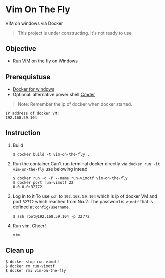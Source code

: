 # Vim On The Fly

VIM on windows via Docker

> This project is under constructing. It's not ready to use

## Objective
- Run [VIM](https://github.com/vim/vim) on the fly on Windows

## Prerequistuse
- [Docker for windows](http://docs.docker.com/windows/step_one/)
- Optional: alternative power shell [Cmder](https://github.com/bliker/cmder)

> Note: Remember the ip of docker when docker started.
```
IP address of docker VM:
192.168.59.104
```

## Instruction
1. Build

    ```
    $ docker build -t vim-on-the-fly .
    ```

2. Run the container
Can't  run terminal docker directly via `docker run -it vim-on-the-fly` use belowing intead

    ```
    $ docker run -d -P --name run-vimotf vim-on-the-fly
    $ docker port run-vimotf 22
    0.0.0.0:32772
    ```

3. Log in to it
    To use `ssh` to `192.168.59.104` which is ip of docker VM and port `32772` which reached from No.2. The password is `vimotf` that is defined at `config/username`.
    ```
    $ ssh root@192.168.59.104 -p 32772
    ```

4. Run vim, Cheer!

    ```
    vim
    ```

## Clean up
```
$ docker stop run-vimotf
$ docker rm run-vimotf
$ docker rmi vim-on-the-fly
```
